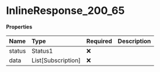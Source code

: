 # InlineResponse_200_65

**Properties**

| Name   | Type               | Required | Description |
| :----- | :----------------- | :------- | :---------- |
| status | Status1            | ❌       |             |
| data   | List[Subscription] | ❌       |             |
